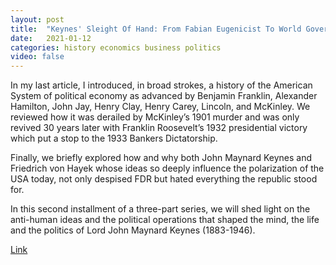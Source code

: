 ```yaml
---
layout: post
title:  "Keynes' Sleight Of Hand: From Fabian Eugenicist To World Government High Priest"
date:   2021-01-12
categories: history economics business politics
video: false
---
```


In my last article, I introduced, in broad strokes, a history of the American System of political economy as advanced by Benjamin Franklin, Alexander Hamilton, John Jay, Henry Clay, Henry Carey, Lincoln, and McKinley. We reviewed how it was derailed by McKinley’s 1901 murder and was only revived 30 years later with Franklin Roosevelt’s 1932 presidential victory which put a stop to the 1933 Bankers Dictatorship.

Finally, we briefly explored how and why both John Maynard Keynes and Friedrich von Hayek whose ideas so deeply influence the polarization of the USA today, not only despised FDR but hated everything the republic stood for.

In this second installment of a three-part series, we will shed light on the anti-human ideas and the political operations that shaped the mind, the life and the politics of Lord John Maynard Keynes (1883-1946).

[Link](//www.zerohedge.com/economics/keynes-sleight-hand-fabian-eugenicist-world-government-high-priest)
